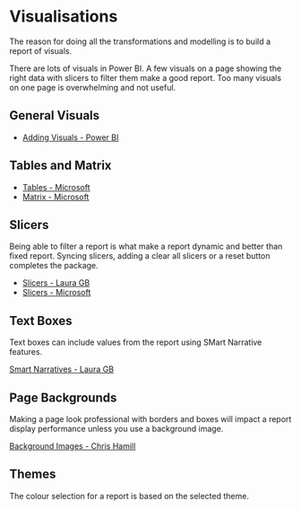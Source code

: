 # Visualisations

The reason for doing all the transformations and modelling is to build a report of visuals.

There are lots of visuals in Power BI. A few visuals on a page showing the right data with slicers to filter them make a good report. Too many visuals on one page is overwhelming and not useful.

## General Visuals

* [Adding Visuals - Power BI](https://learn.microsoft.com/en-us/power-bi/visuals/power-bi-report-add-visualizations-i)

## Tables and Matrix

* [Tables - Microsoft](https://learn.microsoft.com/en-us/power-bi/visuals/power-bi-visualization-tables)
* [Matrix - Microsoft](https://learn.microsoft.com/en-us/power-bi/visuals/power-bi-visualization-matrix-visual)

## Slicers

Being able to filter a report is what make a report dynamic and better than fixed report. Syncing slicers, adding a clear all slicers or a reset button completes the package.

* [Slicers - Laura GB](https://hatfullofdata.blog/power-bi-slicers-introduction/)
* [Slicers - Microsoft](https://learn.microsoft.com/en-us/power-bi/visuals/power-bi-visualization-slicers)

## Text Boxes

Text boxes can include values from the report using SMart Narrative features.

[Smart Narratives - Laura GB](https://hatfullofdata.blog/power-bi-creating-a-custom-smart-narrative/)

## Page Backgrounds

Making a page look professional with borders and boxes will impact a report display performance unless you use a background image.

[Background Images - Chris Hamill](https://alluringbi.com/2019/10/21/background-concepts-for-power-bi/)

## Themes

The colour selection for a report is based on the selected theme.

